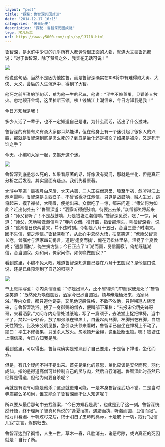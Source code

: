 ```yaml
---
layout: "post"
title: "探秘：鲁智深死因成谜"
date: "2018-12-17 16:15"
categories: "宋元历史"
description: "探秘：鲁智深死因成谜"
tags: 宋元历史
url: https://www.y5000.com/zgls/sy/13718.html
---
```






鲁智深，是水浒中少见的几乎所有人都评价很正面的人物，就连大文豪鲁迅都说：“对于鲁智深，除了赞赏之外，我实在无话可说！”

![](https://img.y5000.com/uploads/allimg/170216/094Ha605-0.jpg)

他说这句话，当然不是因为他姓鲁，而是鲁智深确实在108将中有难得的大勇、大侠、大义，最后的人生沉浮中，得到了大智。

他死之前所说的那句话，成为他一生的经典，他说：“平生不修善果，只爱杀人放火。忽地顿开金绳，这里扯断玉锁。咦！钱塘江上潮信来，今日方知我是我！”

今日方知我是我！

多少人活了一辈子，也不一定知道自己是谁，为什么而活，活出了什么滋味。

鲁智深的有情有义有勇大家都耳熟能详，但在他身上有一个迷引起了很多人的兴趣，那就是鲁智深到底是怎么死的？到底是坐化还是被杀？如果是被杀，又是死于谁之手？

今天，小编和大家一起，来揭开这个迷。

![](https://img.y5000.com/uploads/allimg/170216/094H95321-1.jpg)

鲁智深到底是怎么死的，如果看原著的话，好像没有疑问，那就是坐化，但是真正分析之后发现，其实里面有疑点。我们先看原著。

水浒中写道：是夜月白风清，水天共碧，二人正在僧房里，睡至半夜，忽听得江上潮声雷响。鲁智深是关西汉子，不曾省得浙江潮信，只道是战鼓响，贼人生发，跳将起来，摸了禅杖，大喝着，便抢出来。众僧吃了一惊，都来问道：“师父何为如此？赶出何处去？”鲁智深道：“洒家听得战鼓响，待要出去杀。”众僧都笑将起来道：“师父错听了！不是战鼓响，乃是钱塘江潮信响。”鲁智深见说，吃了一惊，问道：“师父，怎地唤做潮信响？”寺内众僧，推开窗，指着那潮头，叫鲁智深看，说道：“这潮信日夜两番来，并不违时刻。今朝是八月十五日，合当三更子时潮来。因不失信，谓之潮信。”鲁智深看了，从此心中忽然大悟，拍掌笑道：“俺师父智真长老，曾嘱付与洒家四句偈言，道是‘逢夏而擒’，俺在万松林里杀，活捉了个夏侯成；‘遇腊而执’，俺生擒方腊；今日正应了‘听潮而圆，见信而寂’，俺想既逢潮信，合当圆寂。众和尚，俺家问你，如何唤做圆寂？”

看到这里，小编不免大叹，难道鲁智深知道自己要在八月十五圆寂？是他信口说说，还是已经预测到了自己的归期？

![](https://img.y5000.com/uploads/allimg/170216/094Ha463-2.jpg)

书上继续写道：寺内众僧答道：“你是出家人，还不省得佛门中圆寂便是死？”鲁智深笑道：“既然死乃唤做圆寂，洒家今已必当圆寂。烦与俺烧桶汤来，洒家沐浴。”寺内众僧，都只道他说耍，又见他这般性格，不敢不依他，只得唤道人烧汤来，与鲁智深洗浴。换了一身御赐的僧衣，便叫部下军校：“去报宋公明先锋哥哥，来看洒家。”又问寺内众僧处讨纸笔，写了一篇颂子，去法堂上捉把禅椅，当中坐了。焚起一炉好香，放了那张纸在禅床上，自叠起两只脚，左脚搭在右脚，自然天性腾空。比及宋公明见报，急引众头领来看时，鲁智深已自坐在禅椅上不动了。颂曰：平生不修善果，只爱杀人放火。忽地顿开金绳，这里扯断玉锁。咦！钱塘江上潮信来，今日方知我是我。

看到这里，可以得出，鲁智深确实是预测到了自己要走，于是留下禅语，坐化而去。

但是，有几个疑问不得不提出来。首先是坐化的意思，坐化应该是安然而死，羽化成仙。指的是得道高僧可以控制自己的灵与肉，然后自行消逝。鲁智深此时虽然已经算是得道，但他为何要自杀呢？

再就是有没有可能是他杀？这点就更难可能，一是本身鲁智深武功不错，二是当时寺庙那么多和尚，谁又能杀了鲁智深而不让人知道呢？

所以要从最后那句中去找答案，“今日方知我是我”，也就是到了这一刻，鲁智深恍然开悟，终于理解了智真和尚说的“逢夏而擒，遇腊而执，听潮而圆，见信而寂”。他万山看遍、千帆过尽之后，终于明白了生命的真谛，于是放下一切，践行“见信儿寂”之言，驾鹤归去。

鲁智深达到了彻悟，人生一世，草木一春，凡胎消去，诸恶尽除，或许真正的死因就是：自行了断。
